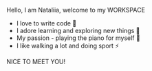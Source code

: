 Hello, I am Nataliia, welcome to my WORKSPACE

- I love to write code 👀
- I adore learning and exploring new things 🌱
- My passion - playing the piano for myself 💞️
- I like walking a lot and doing sport ⚡

NICE TO MEET YOU!
